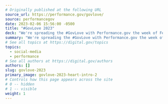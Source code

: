 ```yaml
---
# Originally published at the following URL
source_url: https://performance.gov/govlove/
source: performancegov
date: 2023-02-06 15:56:00 -0500
title: "#GovLove 2023"
deck: "We're spreading the #GovLove with Performance.gov the week of February 13th to celebrate public servants like you! Prepare your hearts to be warmed."
summary: "We're spreading the #GovLove with Performance.gov the week of February 13th to celebrate public servants like you! Prepare your hearts to be warmed."
# See all topics at https://digital.gov/topics
topics:
  - social-media
  - performance
# See all authors at https://digital.gov/authors
authors: []
slug: govlove-2023
primary_image: govlove-2023-heart-intro-2
# Controls how this page appears across the site
# 0 -- hidden
# 1 -- visible
weight: 1
---
```

